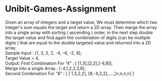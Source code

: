# Unibit-Games-Assignment
Given an array of integers and a target value, We must determine which two integer's sum
equals the target and return a 2D array. Then merge the array into a single array with sorting (
ascending ) order, in the next step double the target value and find again the combination of
digits (can be multiple digits ) that are equal to the double targeted value and returned into a 2D
array.<br />
Sample Input : [1, 3, 2, 2, -4, -6, -2, 8];<br />
Target Value = 4,<br />
Output: First Combination For “4” : [ [1,3],[2,2],[-4,8]];<br />
Merge Into a single Array : [-4,1,2,2,3,8];<br />
Second Combination For “8” : [ [ 1,3,2,2], [8,-4,2,2],....,[n,n,n,n] ]<br />
